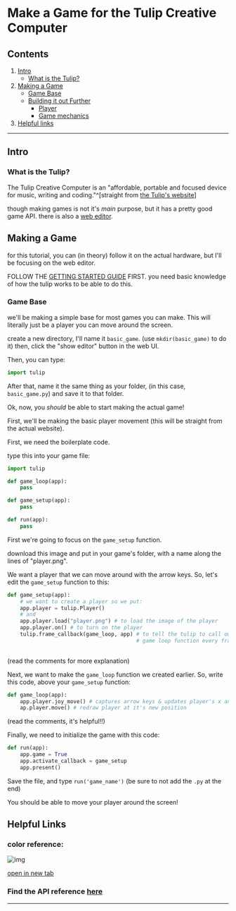 
# Make a Game for the Tulip Creative Computer

## Contents

1. [Intro](#intro)
	- [What is the Tulip?](#what-is-the-tulip)
2. [Making a Game](#making-a-game)
	- [Game Base](#game-base)
	- [Building it out Further](#building-it-out-further)
		- [Player](#player)
		- [Game mechanics](#game-mechanics)
3. [Helpful links](#helpful-links)

---
## Intro
### What is the Tulip?

The Tulip Creative Computer is an "affordable, portable and focused device for music, writing and coding."^[straight from [the Tulip's website](https://tulip.computer)]

though making games is not it's *main* purpose, but it has a pretty good game API. there is also a [web editor](https://tulip.computer/run/).
## Making a Game

for this tutorial, you can (in theory) follow it on the actual hardware, but I'll be focusing on the web editor.

FOLLOW THE [GETTING STARTED GUIDE](https://github.com/shorepine/tulipcc/blob/main/docs/getting_started.md) FIRST.
you need basic knowledge of how the tulip works to be able to do this.

### Game Base

we'll be making a simple base for most games you can make. This will literally just be a player you can move around the screen.

create a new directory, I'll name it `basic_game`. (use `mkdir(basic_game)` to do it)
then, click the "show editor" button in the web UI.

Then, you can type:
```python
import tulip
```
After that, name it the same thing as your folder, (in this case, `basic_game.py`) and save it to that folder.

Ok, now,  you *should* be able to start making the actual game!

First, we'll be making the basic player movement (this will be straight from the actual website).

First, we need the boilerplate code.

type this into your game file:
```python
import tulip

def game_loop(app):
	pass

def game_setup(app):
	pass

def run(app):
	pass
```
First we're going to focus on the `game_setup` function.

download this image and put in your game's folder, with a name along the lines of "player.png".

We want a player that we can move around with the arrow keys. So, let's edit the `game_setup` function to this:
```python
def game_setup(app):
	# we want to create a player so we put:
	app.player = tulip.Player()
	# and
	app.player.load("player.png") # to load the image of the player
	app.player.on() # to turn on the player
	tulip.frame_callback(game_loop, app) # to tell the tulip to call our
	                                     # game loop function every frame
	
```
(read the comments for more explanation)

Next, we want to make the `game_loop` function we created earlier. So, write this code, above your `game_setup` function:
```python
def game_loop(app):
	app.player.joy_move() # captures arrow keys & updates player's x and y
	ap.player.move() # redraw player at it's new position
```
(read the comments, it's helpful!!)

Finally, we need to initialize the game with this code:
```python
def run(app):
	app.game = True
	app.activate_callback = game_setup
	app.present()
```
Save the file, and type `run('game_name')` (be sure to not add the `.py` at the end)

You should be able to move your player around the screen!
## Helpful Links
### color reference:

![img](https://cdn.statically.io/gh/shorepine/tulipcc/main/docs/pics/rgb332.png?raw=true)

[open in new tab](https://cdn.statically.io/gh/shorepine/tulipcc/main/docs/pics/rgb332.png?raw=true)

### Find the API reference [here](https://github.com/shorepine/tulipcc/blob/main/docs/tulip_api.md)

---